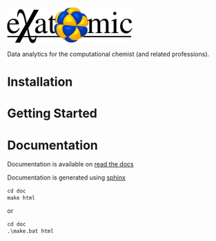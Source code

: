 ![Alt test](doc/source/_static/logo.png)

Data analytics for the computational chemist (and related professions).

# Installation

# Getting Started

# Documentation
Documentation is available on [read the docs](http://exatomic.readthedocs.org)


Documentation is generated using [sphinx](http://sphinx-doc.org "Sphinx")
```
cd doc
make html
```
or
```
cd doc
.\make.bat html
```
